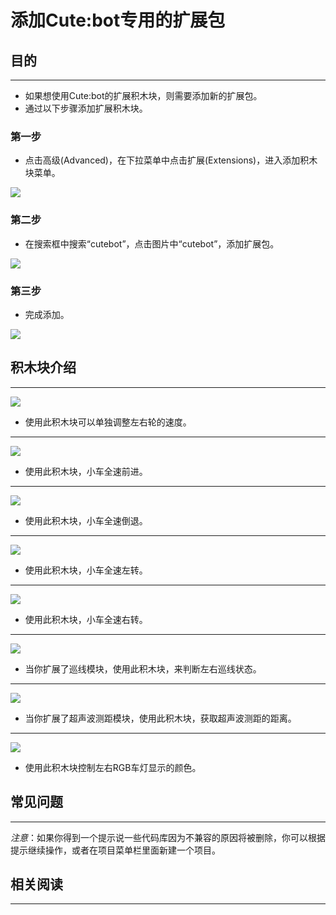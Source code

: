 # 添加Cute:bot专用的扩展包 

## 目的
- - - - -
- 如果想使用Cute:bot的扩展积木块，则需要添加新的扩展包。
- 通过以下步骤添加扩展积木块。

### 第一步 

- 点击高级(Advanced)，在下拉菜单中点击扩展(Extensions)，进入添加积木块菜单。

![](./images/cutebot-pk-1.png)

### 第二步 

- 在搜索框中搜索“cutebot”，点击图片中“cutebot”，添加扩展包。

![](./images/cutebot-pk-11.png)

### 第三步 

- 完成添加。

![](./images/cutebot-pk-2.png)

## 积木块介绍 
---

![](./images/cutebot-pk-3.png)

- 使用此积木块可以单独调整左右轮的速度。

---

![](./images/cutebot-pk-4.png)

- 使用此积木块，小车全速前进。

---

![](./images/cutebot-pk-5.png)

- 使用此积木块，小车全速倒退。

---
![](./images/cutebot-pk-6.png)

- 使用此积木块，小车全速左转。

---
![](./images/cutebot-pk-7.png)

- 使用此积木块，小车全速右转。

---
![](./images/cutebot-pk-8.png)

- 当你扩展了巡线模块，使用此积木块，来判断左右巡线状态。

---
![](./images/cutebot-pk-9.png)

- 当你扩展了超声波测距模块，使用此积木块，获取超声波测距的距离。

---
![](./images/cutebot-pk-10.png)

- 使用此积木块控制左右RGB车灯显示的颜色。


## 常见问题
---
*注意*：如果你得到一个提示说一些代码库因为不兼容的原因将被删除，你可以根据提示继续操作，或者在项目菜单栏里面新建一个项目。
## 相关阅读  
---
